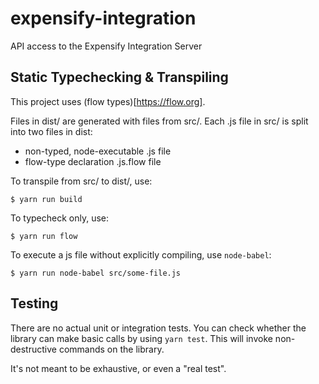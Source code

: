 # expensify-integration
API access to the Expensify Integration Server

## Static Typechecking & Transpiling
This project uses (flow types)[https://flow.org].

Files in dist/ are generated with files from src/.
Each .js file in src/ is split into two files in dist:
  - non-typed, node-executable .js file
  - flow-type declaration .js.flow file

To transpile from src/ to dist/, use:

```
$ yarn run build
```

To typecheck only, use:

```
$ yarn run flow
```

To execute a js file without explicitly compiling, use `node-babel`:

```
$ yarn run node-babel src/some-file.js
```

## Testing

There are no actual unit or integration tests. You can check whether the library
can make basic calls by using `yarn test`. This will invoke non-destructive
commands on the library.

It's not meant to be exhaustive, or even a "real test".